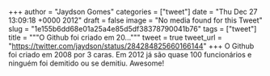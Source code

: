 
+++
author = "Jaydson Gomes"
categories = ["tweet"]
date = "Thu Dec 27 13:09:18 +0000 2012"
draft = false
image = "No media found for this Tweet"
slug = "1e155b6dd68e01a25a4e85d5df38378790041b76"
tags = ["tweet"]
title = """O Github foi criado em 20..."""
tweet = true
tweet_url = "https://twitter.com/jaydson/status/284284825660166144"
+++
O Github foi criado em 2008 por 3 caras. Em 2012 já são quase 100 funcionários e ninguém foi demitido ou se demitiu. Awesome!
